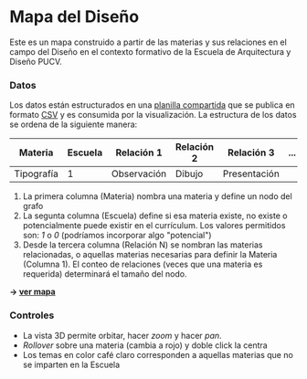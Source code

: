 # Mapa del Diseño

Este es un mapa construido a partir de las materias y sus relaciones en el campo del Diseño en el contexto formativo de la Escuela de Arquitectura y Diseño PUCV.

### Datos
Los datos están estructurados en una [planilla compartida](https://docs.google.com/spreadsheets/d/10Y4lf12X5LMDLnnClRoYhbfUiy7_N78HIkFqIY2VtmY/edit?usp=sharing) que se publica en formato [CSV](https://docs.google.com/spreadsheets/d/e/2PACX-1vRH7srxOeUb950beVHfXg6RckjZL1axbyHBfoR6oXbGhpdX2F2-1bUpN6a64LqmHd01QsHEH_c0Kawa/pub?gid=1339882215&single=true&output=csv) y es consumida por la visualización. La estructura de los datos se ordena de la siguiente manera:

| **Materia** | **Escuela** | **Relación 1** | **Relación 2** | **Relación 3** | **...** | **Relación 10** |
|-------------|---------|----------------|----------------|----------------|---------|-----------------|
| Tipografía  | 1      | Observación    | Dibujo         | Presentación   |         |                 |

1. La primera columna (Materia) nombra una materia y define un nodo del grafo
2. La segunta columna (Escuela) define si esa materia existe, no existe o potencialmente puede existir en el currículum. Los valores permitidos son: _1_ o _0_ (podríamos incorporar algo "potencial")
3. Desde la tercera columna (Relación N) se nombran las materias relacionadas, o aquellas materias necesarias para definir la Materia (Columna 1). El conteo de relaciones (veces que una materia es requerida) determinará el tamaño del nodo.

**&rarr; [ver mapa](http://hspencer.github.io/design-map)**

### Controles

- La vista 3D permite orbitar, hacer _zoom_ y hacer _pan_.
- _Rollover_ sobre una materia (cambia a rojo) y doble click la centra
- Los temas en color café claro corresponden a aquellas materias que no se imparten en la Escuela

